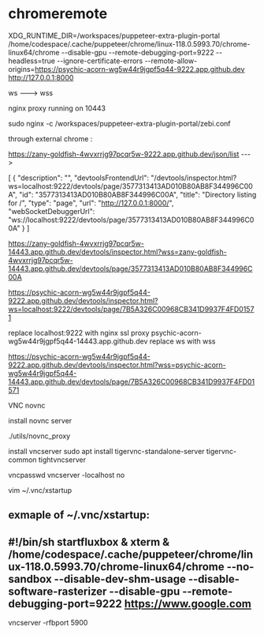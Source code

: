 # chromeremote


XDG_RUNTIME_DIR=/workspaces/puppeteer-extra-plugin-portal /home/codespace/.cache/puppeteer/chrome/linux-118.0.5993.70/chrome-linux64/chrome  --disable-gpu --remote-debugging-port=9222 --headless=true --ignore-certificate-errors --remote-allow-origins=https://psychic-acorn-wg5w44r9jgpf5q44-9222.app.github.dev http://127.0.0.1:8000 

ws ---> wss 

nginx proxy running on 10443

sudo nginx  -c /workspaces/puppeteer-extra-plugin-portal/zebi.conf

through external chrome :

https://zany-goldfish-4wvxrrjg97pcqr5w-9222.app.github.dev/json/list  ---> 

[ {
   "description": "",
   "devtoolsFrontendUrl": "/devtools/inspector.html?ws=localhost:9222/devtools/page/3577313413AD010B80AB8F344996C00A",
   "id": "3577313413AD010B80AB8F344996C00A",
   "title": "Directory listing for /",
   "type": "page",
   "url": "http://127.0.0.1:8000/",
   "webSocketDebuggerUrl": "ws://localhost:9222/devtools/page/3577313413AD010B80AB8F344996C00A"
} ]


https://zany-goldfish-4wvxrrjg97pcqr5w-14443.app.github.dev/devtools/inspector.html?wss=zany-goldfish-4wvxrrjg97pcqr5w-14443.app.github.dev/devtools/page/3577313413AD010B80AB8F344996C00A


https://psychic-acorn-wg5w44r9jgpf5q44-9222.app.github.dev/devtools/inspector.html?ws=localhost:9222/devtools/page/7B5A326C00968CB341D9937F4FD01571

replace localhost:9222 with nginx ssl proxy psychic-acorn-wg5w44r9jgpf5q44-14443.app.github.dev
replace ws with wss

https://psychic-acorn-wg5w44r9jgpf5q44-9222.app.github.dev/devtools/inspector.html?wss=psychic-acorn-wg5w44r9jgpf5q44-14443.app.github.dev/devtools/page/7B5A326C00968CB341D9937F4FD01571


VNC novnc

install novnc server 

./utils/novnc_proxy 

install vncserver sudo apt install tigervnc-standalone-server tigervnc-common tightvncserver 

vncpasswd
vncserver -localhost no

vim  ~/.vnc/xstartup

exmaple of ~/.vnc/xstartup:
------------
#!/bin/sh
startfluxbox & xterm & /home/codespace/.cache/puppeteer/chrome/linux-118.0.5993.70/chrome-linux64/chrome --no-sandbox --disable-dev-shm-usage --disable-software-rasterizer --disable-gpu --remote-debugging-port=9222 https://www.google.com
---------------
vncserver -rfbport 5900




